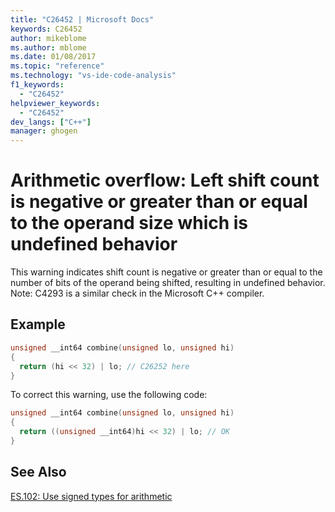 ```yaml
---
title: "C26452 | Microsoft Docs"
keywords: C26452
author: mikeblome
ms.author: mblome
ms.date: 01/08/2017
ms.topic: "reference"  
ms.technology: "vs-ide-code-analysis"
f1_keywords: 
  - "C26452"
helpviewer_keywords: 
  - "C26452"
dev_langs: ["C++"]
manager: ghogen
---
```


# Arithmetic overflow: Left shift count is negative or greater than or equal to the operand size which is undefined behavior

 This warning indicates shift count is negative or greater than or equal to the number of bits of the operand being shifted, resulting in undefined behavior.  
 Note: C4293 is a similar check in the Microsoft C++ compiler.

## Example

```cpp  
unsigned __int64 combine(unsigned lo, unsigned hi)
{    
  return (hi << 32) | lo; // C26252 here
}
```  
 To correct this warning, use the following code:  

```cpp  
unsigned __int64 combine(unsigned lo, unsigned hi)
{    
  return ((unsigned __int64)hi << 32) | lo; // OK
}
```

## See Also
[ES.102: Use signed types for arithmetic](https://github.com/isocpp/CppCoreGuidelines/blob/master/CppCoreGuidelines.md#Res-unsigned)

